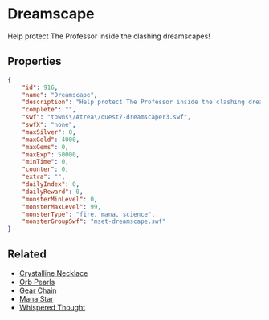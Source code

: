 # Dreamscape

Help protect The Professor inside the clashing dreamscapes!

## Properties

```json
{
    "id": 916,
    "name": "Dreamscape",
    "description": "Help protect The Professor inside the clashing dreamscapes!",
    "complete": "",
    "swf": "towns\/Atrea\/quest7-dreamscaper3.swf",
    "swfX": "none",
    "maxSilver": 0,
    "maxGold": 4000,
    "maxGems": 0,
    "maxExp": 50000,
    "minTime": 0,
    "counter": 0,
    "extra": "",
    "dailyIndex": 0,
    "dailyReward": 0,
    "monsterMinLevel": 0,
    "monsterMaxLevel": 99,
    "monsterType": "fire, mana, science",
    "monsterGroupSwf": "mset-dreamscape.swf"
}
```

## Related

- [Crystalline Necklace](../items/7061-crystalline-necklace.md)
- [Orb Pearls](../items/7062-orb-pearls.md)
- [Gear Chain](../items/7063-gear-chain.md)
- [Mana Star](../items/7064-mana-star.md)
- [Whispered Thought](../items/7065-whispered-thought.md)

